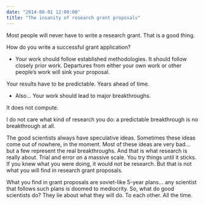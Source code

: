 ```yaml
---
date: "2014-08-01 12:00:00"
title: "The insanity of research grant proposals"
---
```




Most people will never have to write a research grant. That is a good thing.

How do you write a successful grant application?

- Your work should follow established methodologies. It should follow closely prior work. Departures from either your own work or other people&rsquo;s work will sink your proposal.

Your results have to be predictable. Years ahead of time.
- Also&hellip; Your work should lead to major breakthroughs.


It does not compute.

I do not care what kind of research you do: a predictable breakthrough is no breakthrough at all.

The good scientists always have speculative ideas. Sometimes these ideas come out of nowhere, in the moment. Most of these ideas are very bad&hellip; but a few represent the real breakthroughs. And that is what research is really about. Trial and error on a massive scale. You try things until it sticks. If you knew what you were doing, it would not be research. But that is not what you will find in research grant proposals.

What you find in grant proposals are soviet-like 5-year plans&hellip; any scientist that follows such plans is doomed to mediocrity. So, what do good scientists do? They lie about what they will do. To each other. All the time.


